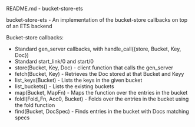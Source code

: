 README.md - bucket-store-ets

bucket-store-ets - An implementation of the bucket-store callbacks on top of an ETS backend

Bucket-store callbacks:
 * Standard gen_server callbacks, with handle_call({store, Bucket, Key, Doc})
 * Standard start_link/0 and start/0
 * store(Bucket, Key, Doc) - client function that calls the gen_server
 * fetch(Bucket, Key) - Retrieves the Doc stored at that Bucket and Keyy
 * list_keys(Bucket) - Lists the keys in the given bucket
 * list_buckets() - Lists the existing buckets
 * map(Bucket, MapFn) - Maps the function over the entries in the bucket 
 * foldl(Fold_Fn, Acc0, Bucket) - Folds over the entries in the bucket using the fold function
 * find(Bucket, DocSpec) - Finds entries in the bucket with Docs matching specs

